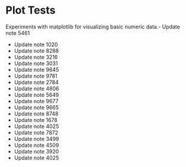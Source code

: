 # Plot Tests

Experiments with matplotlib for visualizing basic numeric data.- Update note 5461
- Update note 1020
- Update note 8288
- Update note 3216
- Update note 3031
- Update note 9645
- Update note 9781
- Update note 2784
- Update note 4806
- Update note 5649
- Update note 9677
- Update note 9665
- Update note 8748
- Update note 1678
- Update note 4025
- Update note 7872
- Update note 3499
- Update note 4509
- Update note 3920
- Update note 4025
